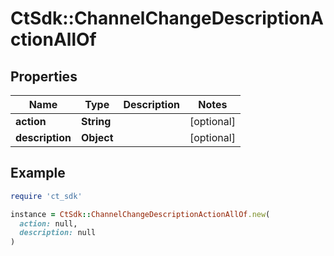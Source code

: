 # CtSdk::ChannelChangeDescriptionActionAllOf

## Properties

| Name | Type | Description | Notes |
| ---- | ---- | ----------- | ----- |
| **action** | **String** |  | [optional] |
| **description** | **Object** |  | [optional] |

## Example

```ruby
require 'ct_sdk'

instance = CtSdk::ChannelChangeDescriptionActionAllOf.new(
  action: null,
  description: null
)
```

